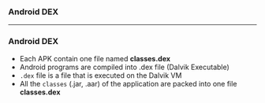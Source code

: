 ### Android DEX

--------------------------

### Android DEX
* Each APK contain one file named **classes.dex**
* Android programs are compiled into .dex file (Dalvik Executable)
* `.dex` file is a file that is executed on the Dalvik VM
* All the `classes` (.jar, .aar) of the application are packed into one file **classes.dex**
